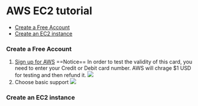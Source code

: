 AWS EC2 tutorial 
===
* [Create a Free Account](#account)
* [Create an EC2 instance](#EC2)



### <a name="account"> Create a Free Account </a>
1. [Sign up for AWS](https://portal.aws.amazon.com/billing/signup?refid=em_127222&redirect_url=https%3A%2F%2Faws.amazon.com%2Fregistration-confirmation#/start)
    ==Notice== In order to test the validity of this card, you need to enter your Credit or Debit card number. AWS will chrage $1 USD for testing and then refund it.
![](https://i.imgur.com/GVxR1jx.png)
2. Choose basic support
![](https://i.imgur.com/kKN6Ru2.png)

### Create an EC2 instance





   
    


